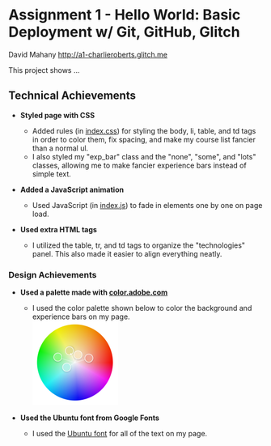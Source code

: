 Assignment 1 - Hello World: Basic Deployment w/ Git, GitHub, Glitch
===

David Mahany
http://a1-charlieroberts.glitch.me

This project shows ...

## Technical Achievements
- **Styled page with CSS** 
  - Added rules (in [index.css](index.css)) for styling the body, li, table, and td tags in order to color them, fix spacing, and make my course list fancier than a normal ul.
  - I also styled my "exp_bar" class and the "none", "some", and "lots" classes, allowing me to make fancier experience bars instead of simple text.

- **Added a JavaScript animation**
  - Used JavaScript (in [index.js](index.js)) to fade in elements one by one on page load.

- **Used extra HTML tags**
  - I utilized the table, tr, and td tags to organize the "technologies" panel. This also made it easier to align everything neatly.

### Design Achievements
- **Used a palette made with [color.adobe.com](https://color.adobe.com)**
  - I used the color palette shown below to color the background and experience bars on my page.<br>![Color Wheel](color_wheel.png)

- **Used the Ubuntu font from Google Fonts**
  - I used the [Ubuntu font](https://fonts.google.com/specimen/Ubuntu) for all of the text on my page.
